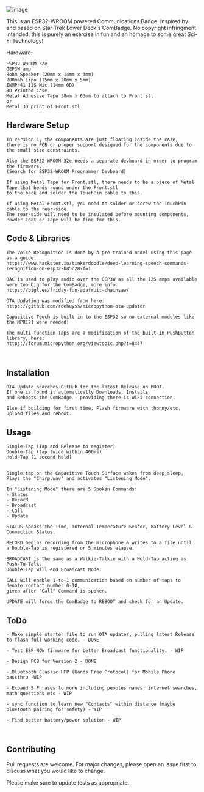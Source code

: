 
![image](https://user-images.githubusercontent.com/72343266/204059726-b489b27e-8249-4f7a-ad3c-b7bba65312fd.png)

This is an ESP32-WROOM powered Communications Badge. Inspired by and based on Star Trek Lower Deck's ComBadge.
No copyright infringment intended, this is purely an exercise in fun and an homage to some great Sci-Fi Technology!


Hardware:
```
ESP32-WROOM-32e
OEP3W amp
8ohm Speaker (20mm x 14mm x 3mm)
200mah Lipo (15mm x 20mm x 5mm)
INMP441 I2S Mic (14mm OD)
3D Printed Case
Metal Adhesive Tape 38mm x 63mm to attach to Front.stl
or
Metal 3D print of Front.stl

```
## Hardware Setup
```
In Version 1, the components are just floating inside the case,
there is no PCB or proper support designed for the components due to the small size constraints.

Also the ESP32-WROOM-32e needs a separate devboard in order to program the firmware. 
(Search for ESP32-WROOM Programmer Devboard)

If using Metal Tape for Front.stl, there needs to be a piece of Metal Tape that bends round under the Front.stl
to the back and solder the TouchPin cable to this.

If using Metal Front.stl, you need to solder or screw the TouchPin cable to the rear-side.
The rear-side will need to be insulated before mounting components, Powder-Coat or Tape will be fine for this.

```

## Code & Libraries
```
The Voice Recognition is done by a pre-trained model using this page as a guide:
https://www.hackster.io/tinkerdoodle/deep-learning-speech-commands-recognition-on-esp32-b85c28?f=1

DAC is used to play audio over the OEP3W as all the I2S amps available were too big for the ComBadge, more info:
https://bigl.es/friday-fun-adafruit-chainsaw/

OTA Updating was modified from here:
https://github.com/rdehuyss/micropython-ota-updater

Capacitive Touch is built-in to the ESP32 so no external modules like the MPR121 were needed!

The multi-function Taps are a modification of the built-in PushButton library, here:
https://forum.micropython.org/viewtopic.php?t=8447



```



## Installation

```
OTA Update searches GitHub for the latest Release on BOOT.
If one is found it automatically Downloads, Installs
and Reboots the ComBadge - providing there is WiFi connection.

Else if building for first time, Flash firmware with thonny/etc, upload files and reboot. 
```

## Usage

```
Single-Tap (Tap and Release to register)
Double-Tap (tap twice within 400ms)
Hold-Tap (1 second hold)


Single tap on the Capacitive Touch Surface wakes from deep_sleep,
Plays the "Chirp.wav" and activates "Listening Mode".

In "Listening Mode" there are 5 Spoken Commands:
- Status
- Record
- Broadcast
- Call
- Update

STATUS speaks the Time, Internal Temperature Sensor, Battery Level & Connection Status.

RECORD begins recording from the microphone & writes to a file until
a Double-Tap is registered or 5 minutes elapse.

BROADCAST is the same as a Walkie-Talkie with a Hold-Tap acting as Push-To-Talk.
Double-Tap will end Broadcast Mode.

CALL will enable 1-to-1 communication based on number of taps to denote contact number 0-10,
given after "Call" Command is spoken.

UPDATE will force the ComBadge to REBOOT and check for an Update.
```

## ToDo
```
- Make simple starter file to run OTA updater, pulling latest Release to flash full working code. - DONE

- Test ESP-NOW firmware for better Broadcast functionality. - WIP

- Design PCB for Version 2 - DONE

- Bluetooth Classic HFP (Hands Free Protocol) for Mobile Phone passthru -WIP

- Expand 5 Phrases to more including peoples names, internet searches, math questions etc - WIP

- sync function to learn new "Contacts" within distance (maybe bluetooth pairing for safety) - WIP

- Find better battery/power solution - WIP



```


## Contributing

Pull requests are welcome. For major changes, please open an issue first
to discuss what you would like to change.

Please make sure to update tests as appropriate.
